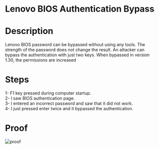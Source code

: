 # Lenovo BIOS Authentication Bypass

# Description
Lenovo BIOS password can be bypassed without using any tools. The strength of the password does not change the result. An attacker can bypass the authentication with just two keys. When bypassed in version 1.30, the permissions are increased

# Steps
1- F1 key pressed during computer startup. <br>
2- I saw BIOS authentication page.<br>
3- I entered an incorrect password and saw that it did not work. <br>
4- I just pressed enter twice and it bypassed the authentication.<br>

# Proof
![proof](https://github.com/user-attachments/assets/ec3e2de5-f171-4e42-91b0-7255e8900e65)
